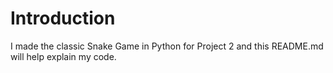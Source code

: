 # Introduction
I made the classic Snake Game in Python for Project 2 and this README.md will help explain my code.


